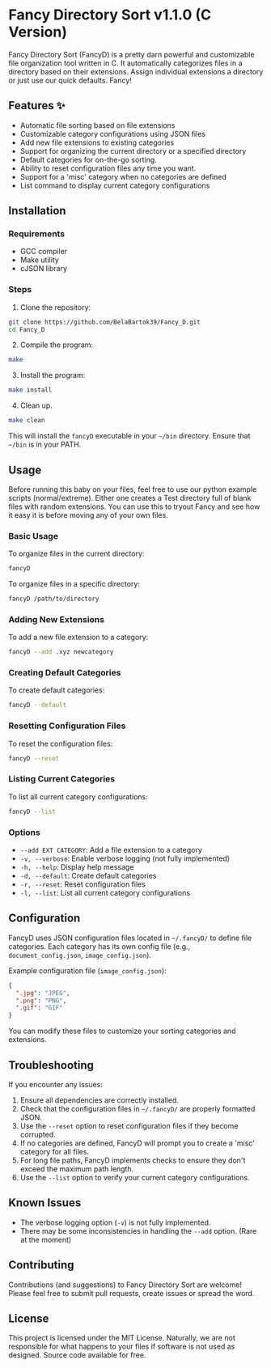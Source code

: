 # Fancy Directory Sort v1.1.0 (C Version)

Fancy Directory Sort (FancyD) is a pretty darn powerful and customizable file organization tool written in C. It automatically categorizes files in a directory based on their extensions. Assign individual extensions a directory or just use our quick defaults. Fancy!

## Features ✨

- Automatic file sorting based on file extensions
- Customizable category configurations using JSON files
- Add new file extensions to existing categories
- Support for organizing the current directory or a specified directory
- Default categories for on-the-go sorting.
- Ability to reset configuration files any time you want.
- Support for a 'misc' category when no categories are defined
- List command to display current category configurations

## Installation

### Requirements

- GCC compiler
- Make utility
- cJSON library

### Steps

1. Clone the repository:
```bash
git clone https://github.com/BelaBartok39/Fancy_D.git
cd Fancy_D
```

2. Compile the program:
```bash
make
```

3. Install the program:
```bash
make install
```

4. Clean up.
```bash
make clean
```

This will install the `fancyD` executable in your `~/bin` directory. Ensure that `~/bin` is in your PATH.

## Usage

Before running this baby on your files, feel free to use our python example scripts (normal/extreme). Either one creates a Test directory full of blank files with random extensions. You can use this to tryout Fancy and see how it easy it is before moving any of your own files. 

### Basic Usage
To organize files in the current directory:
```bash
fancyD
```

To organize files in a specific directory:
```bash
fancyD /path/to/directory
```

### Adding New Extensions
To add a new file extension to a category:
```bash
fancyD --add .xyz newcategory
```

### Creating Default Categories
To create default categories:
```bash
fancyD --default
```

### Resetting Configuration Files
To reset the configuration files:
```bash
fancyD --reset
```

### Listing Current Categories
To list all current category configurations:
```bash
fancyD --list
```

### Options

- `--add EXT CATEGORY`: Add a file extension to a category
- `-v, --verbose`: Enable verbose logging (not fully implemented)
- `-h, --help`: Display help message
- `-d, --default`: Create default categories
- `-r, --reset`: Reset configuration files
- `-l, --list`: List all current category configurations

## Configuration
FancyD uses JSON configuration files located in `~/.fancyD/` to define file categories. Each category has its own config file (e.g., `document_config.json`, `image_config.json`).

Example configuration file (`image_config.json`):
```json
{
  ".jpg": "JPEG",
  ".png": "PNG",
  ".gif": "GIF"
}
```
You can modify these files to customize your sorting categories and extensions.

## Troubleshooting

If you encounter any issues:

1. Ensure all dependencies are correctly installed.
2. Check that the configuration files in `~/.fancyD/` are properly formatted JSON.
3. Use the `--reset` option to reset configuration files if they become corrupted.
4. If no categories are defined, FancyD will prompt you to create a 'misc' category for all files.
5. For long file paths, FancyD implements checks to ensure they don't exceed the maximum path length.
6. Use the `--list` option to verify your current category configurations.

## Known Issues

- The verbose logging option (`-v`) is not fully implemented.
- There may be some inconsistencies in handling the `--add` option. (Rare at the moment)

## Contributing
Contributions (and suggestions) to Fancy Directory Sort are welcome! Please feel free to submit pull requests, create issues or spread the word.

## License
This project is licensed under the MIT License. Naturally, we are not responsible for what happens to your files if software is not used as designed. Source code available for free. 
